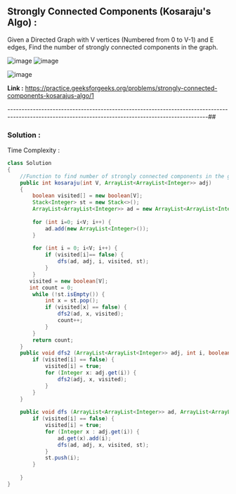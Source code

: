 ## Strongly Connected Components (Kosaraju's Algo) :
Given a Directed Graph with V vertices (Numbered from 0 to V-1) and E edges, Find the number of strongly connected components in the graph.

![image](https://user-images.githubusercontent.com/23376002/162759633-a4f84d65-7df0-4d55-9385-bf069e59ae4b.png)
![image](https://user-images.githubusercontent.com/23376002/162759689-bfc34bdb-9dfe-4a3a-9ad1-507f0dbf709a.png)

![image](https://user-images.githubusercontent.com/23376002/162759749-5ef69f3b-6ce3-493d-918e-562099c7db7d.png)


**Link :** https://practice.geeksforgeeks.org/problems/strongly-connected-components-kosarajus-algo/1


-----------------------------------------------------------------------------------------------------------------------------------------------------##


### Solution :

Time Complexity :


```java
class Solution
{
    //Function to find number of strongly connected components in the graph.
    public int kosaraju(int V, ArrayList<ArrayList<Integer>> adj)
    {
        boolean visited[] = new boolean[V];
        Stack<Integer> st = new Stack<>();
        ArrayList<ArrayList<Integer>> ad = new ArrayList<ArrayList<Integer>>();
        
        for (int i=0; i<V; i++) {
            ad.add(new ArrayList<Integer>());
        }
        
        for (int i = 0; i<V; i++) {
            if (visited[i]== false) {
                dfs(ad, adj, i, visited, st);
            }
        }
       visited = new boolean[V];
       int count = 0;
        while (!st.isEmpty()) {
            int x = st.pop();
            if (visited[x] == false) {
                dfs2(ad, x, visited);
                count++;
            }
        }
        return count;
    }
    public void dfs2 (ArrayList<ArrayList<Integer>> adj, int i, boolean[] visited ) {
        if (visited[i] == false) {
            visited[i] = true;
            for (Integer x: adj.get(i)) {
                dfs2(adj, x, visited);
            }
        }
    }
    
    public void dfs (ArrayList<ArrayList<Integer>> ad, ArrayList<ArrayList<Integer>> adj, int i, boolean[] visited, Stack<Integer> st) {
        if (visited[i] == false) {
            visited[i] = true;
            for (Integer x : adj.get(i)) {
                ad.get(x).add(i);
                dfs(ad, adj, x, visited, st);
            }
            st.push(i);
        }
        
    }
}
```



